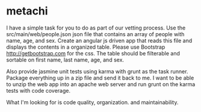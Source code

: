 # metachi
I have a simple task for you to do as part of our vetting process.  Use the src/main/web/people.json json file that contains an array of people with name, age, and sex.  Create an angular js driven app that reads this file and displays the contents in a organized table.  Please use Bootstrap http://getbootstrap.com for the css.  The table should be filterable and sortable on first name, last name, age, and sex.

Also provide jasmine unit tests using karma with grunt as the task runner.  Package everything up in a zip file and send it back to me.  I want to be able to unzip the web app into an apache web server and run grunt on the karma tests with code coverage.

What I'm looking for is code quality, organization. and maintainability.
